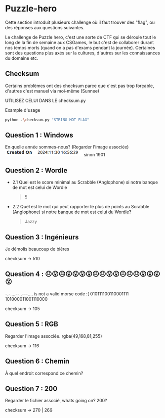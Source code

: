 # Puzzle-hero

Cette section introduit plusieurs challenge où il faut trouver des "flag", ou des réponses aux questions suivantes.

Le challenge de Puzzle hero, c'est une sorte de CTF qui se déroule tout le long de la fin de semaine aux CSGames,
le but c'est de collaborer durant nos temps morts (quand on a pas d'exams pendant la journée).
Certaines sont des questions plus axés sur la cultures, d'autres sur les connaissances du domaine etc.

## Checksum

Certains problèmes ont des checksum parce que c'est pas trop forçable, d'autres c'est manuel via moi-même (Sunnee)

UTILISEZ CELUI DANS LE checksum.py

Example d'usage

```bash
python .\checksum.py "STRING MOT FLAG"
```

## Question 1 : Windows

En quelle année sommes-nous? (Regarder l'image associée)
![date de creation du fichier](image.png)
sinon 1901

## Question 2 : Wordle

- 2.1 Quel est le score minimal au Scrabble (Anglophone) si notre banque de mot est celui de Wordle

  > 5

- 2.2 Quel est le mot qui peut rapporter le plus de points au Scrabble (Anglophone) si notre banque de mot est celui du Wordle?
  > Jazzy

## Question 3 : Ingénieurs

Je démolis beaucoup de bières

checksum -> 510

## Question 4 : 😐😮😐😮😮😮😮😐😐😮😮😐😐😐😮😮😮😮

-.-....--..---.... is not a valid morse code :(
010111100110001111
101000011001110000

checksum -> 105

## Question 5 : RGB

Regarder l'image associée.
rgba(49,168,81,255)

checksum -> 116

## Question 6 : Chemin

À quel endroit correspond ce chemin?

## Question 7 : 200

Regarder le fichier associé, whats going on? 200?

checksum -> 270 | 266
